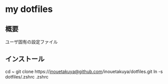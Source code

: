 my dotfiles
===

## 概要
ユーザ固有の設定ファイル


## インストール
   cd ~
   git clone https://inouetakuya@github.com/inouetakuya/dotfiles.git
   ln -s dotfiles/.zshrc .zshrc

